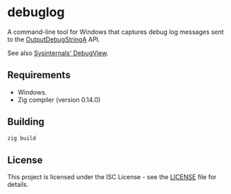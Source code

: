 # debuglog

A command-line tool for Windows that captures debug log messages sent to the [OutputDebugStringA](https://learn.microsoft.com/en-us/windows/win32/api/debugapi/nf-debugapi-outputdebugstringa) API.

See also [Sysinternals' DebugView](https://learn.microsoft.com/en-us/sysinternals/downloads/debugview).

## Requirements

- Windows.
- Zig compiler (version 0.14.0)

## Building

```sh
zig build
```

## License

This project is licensed under the ISC License - see the [LICENSE](LICENSE) file for details. 